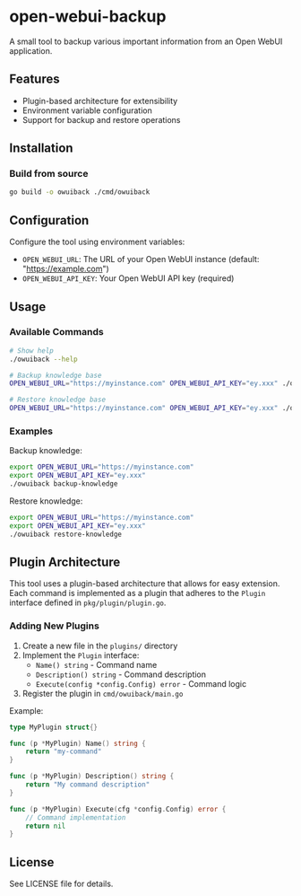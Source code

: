 # open-webui-backup

A small tool to backup various important information from an Open WebUI application.

## Features

- Plugin-based architecture for extensibility
- Environment variable configuration
- Support for backup and restore operations

## Installation

### Build from source

```bash
go build -o owuiback ./cmd/owuiback
```

## Configuration

Configure the tool using environment variables:

- `OPEN_WEBUI_URL`: The URL of your Open WebUI instance (default: "https://example.com")
- `OPEN_WEBUI_API_KEY`: Your Open WebUI API key (required)

## Usage

### Available Commands

```bash
# Show help
./owuiback --help

# Backup knowledge base
OPEN_WEBUI_URL="https://myinstance.com" OPEN_WEBUI_API_KEY="ey.xxx" ./owuiback backup-knowledge

# Restore knowledge base
OPEN_WEBUI_URL="https://myinstance.com" OPEN_WEBUI_API_KEY="ey.xxx" ./owuiback restore-knowledge
```

### Examples

Backup knowledge:
```bash
export OPEN_WEBUI_URL="https://myinstance.com"
export OPEN_WEBUI_API_KEY="ey.xxx"
./owuiback backup-knowledge
```

Restore knowledge:
```bash
export OPEN_WEBUI_URL="https://myinstance.com"
export OPEN_WEBUI_API_KEY="ey.xxx"
./owuiback restore-knowledge
```

## Plugin Architecture

This tool uses a plugin-based architecture that allows for easy extension. Each command is implemented as a plugin that adheres to the `Plugin` interface defined in `pkg/plugin/plugin.go`.

### Adding New Plugins

1. Create a new file in the `plugins/` directory
2. Implement the `Plugin` interface:
   - `Name() string` - Command name
   - `Description() string` - Command description
   - `Execute(config *config.Config) error` - Command logic
3. Register the plugin in `cmd/owuiback/main.go`

Example:
```go
type MyPlugin struct{}

func (p *MyPlugin) Name() string {
    return "my-command"
}

func (p *MyPlugin) Description() string {
    return "My command description"
}

func (p *MyPlugin) Execute(cfg *config.Config) error {
    // Command implementation
    return nil
}
```

## License

See LICENSE file for details.
